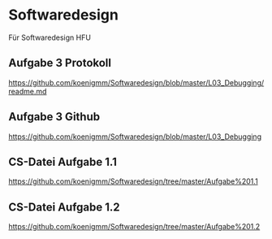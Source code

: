 # Softwaredesign
Für Softwaredesign HFU

## Aufgabe 3 Protokoll  
https://github.com/koenigmm/Softwaredesign/blob/master/L03_Debugging/readme.md

## Aufgabe 3 Github 
https://github.com/koenigmm/Softwaredesign/blob/master/L03_Debugging

## CS-Datei Aufgabe 1.1
https://github.com/koenigmm/Softwaredesign/tree/master/Aufgabe%201.1

## CS-Datei Aufgabe 1.2
https://github.com/koenigmm/Softwaredesign/tree/master/Aufgabe%201.2




